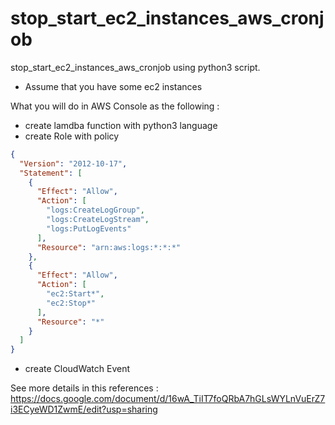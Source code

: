 # stop_start_ec2_instances_aws_cronjob
stop_start_ec2_instances_aws_cronjob using python3 script. 

- Assume that you have some ec2 instances

What you will do in AWS Console as the following :
- create lamdba function with python3 language
- create Role with policy
```json
{
  "Version": "2012-10-17",
  "Statement": [
    {
      "Effect": "Allow",
      "Action": [
        "logs:CreateLogGroup",
        "logs:CreateLogStream",
        "logs:PutLogEvents"
      ],
      "Resource": "arn:aws:logs:*:*:*"
    },
    {
      "Effect": "Allow",
      "Action": [
        "ec2:Start*",
        "ec2:Stop*"
      ],
      "Resource": "*"
    }
  ]
}

```

- create CloudWatch Event

See more details in this references : https://docs.google.com/document/d/16wA_TiIT7foQRbA7hGLsWYLnVuErZ7i3ECyeWD1ZwmE/edit?usp=sharing



